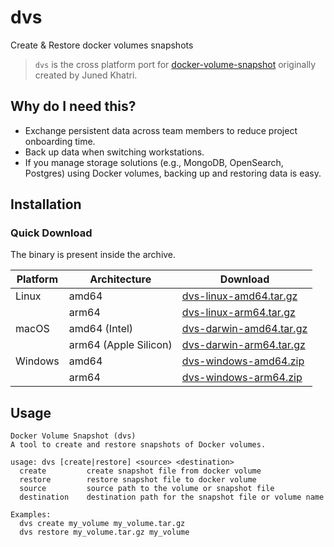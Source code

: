 # dvs

Create & Restore docker volumes snapshots

> `dvs` is the cross platform port for [docker-volume-snapshot](https://github.com/junedkhatri31/docker-volume-snapshot) originally created by Juned Khatri.

## Why do I need this?

- Exchange persistent data across team members to reduce project onboarding time.
- Back up data when switching workstations.
- If you manage storage solutions (e.g., MongoDB, OpenSearch, Postgres) using Docker volumes, backing up and restoring data is easy.

## Installation

### Quick Download

The binary is present inside the archive.

| Platform | Architecture | Download |
|----------|--------------|----------|
| Linux | amd64 | [dvs-linux-amd64.tar.gz](https://github.com/Bhupesh-V/dvs/releases/latest/download/dvs-linux-amd64.tar.gz) |
|  | arm64 | [dvs-linux-arm64.tar.gz](https://github.com/Bhupesh-V/dvs/releases/latest/download/dvs-linux-arm64.tar.gz) |
| macOS | amd64 (Intel) | [dvs-darwin-amd64.tar.gz](https://github.com/Bhupesh-V/dvs/releases/latest/download/dvs-darwin-amd64.tar.gz) |
|  | arm64 (Apple Silicon) | [dvs-darwin-arm64.tar.gz](https://github.com/Bhupesh-V/dvs/releases/latest/download/dvs-darwin-arm64.tar.gz) |
| Windows | amd64 | [dvs-windows-amd64.zip](https://github.com/Bhupesh-V/dvs/releases/latest/download/dvs-windows-amd64.zip) |
|  | arm64 | [dvs-windows-arm64.zip](https://github.com/Bhupesh-V/dvs/releases/latest/download/dvs-windows-arm64.zip) |

## Usage

```
Docker Volume Snapshot (dvs)
A tool to create and restore snapshots of Docker volumes.

usage: dvs [create|restore] <source> <destination>
  create         create snapshot file from docker volume
  restore        restore snapshot file to docker volume
  source         source path to the volume or snapshot file
  destination    destination path for the snapshot file or volume name

Examples:
  dvs create my_volume my_volume.tar.gz
  dvs restore my_volume.tar.gz my_volume

```